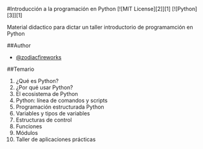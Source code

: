 #Introducción a la programación en Python
[![MIT License][2]][1] [![Python][3]][1]

Material didactico para dictar un taller introductorio de programamción en Python

##Author
* [@zodiacfireworks](https://github.com/zodiacfireworks)

##Temario
1. ¿Qué es Python?
2. ¿Por qué usar Python?
3. El ecosistema de Python
4. Python: línea de comandos y scripts
5. Programación estructurada Python
6. Variables y tipos de variables
7. Estructuras de control
8. Funciones
9. Módulos
10. Taller de aplicaciones prácticas
